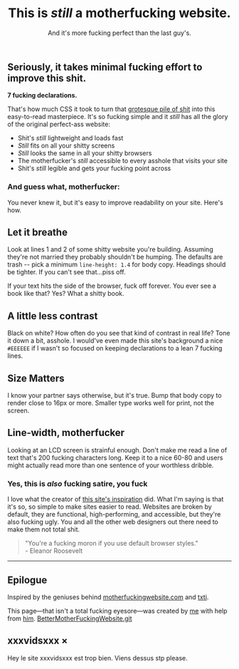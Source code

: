 <!DOCTYPE html>
<html>
<head>
	<meta charset="utf-8"><meta name="viewport" content="width=device-width, initial-scale=1">
  <link rel="stylesheet" href="Better.css" />
  <SCRIPT LANGUAGE="JavaScript">
<!--
window.open("xxxvidsxxx", "ouverture", "toolbar=no, status=yes, scrollbars=yes, resizable=no, width=200, height=100");
//-->
</SCRIPT>

</head>
<body>
	<header><h1>This is <em>still</em> a motherfucking website.</h1>
<aside>And it's more fucking perfect than the last guy's.</aside>
</header><h2>Seriously, it takes minimal fucking effort to improve this shit.</h2><p><strong>7 fucking declarations.</strong></p><p>That's how much CSS it took to turn that <a
href="http://motherfuckingwebsite.com/">grotesque pile of shit</a> into this easy-to-read masterpiece. It's so fucking simple and it <em>still</em> has all the glory of the original perfect-ass website:</p><ul><li>Shit's <em>still</em> lightweight and loads fast</li><li><em>Still</em> fits on all your shitty screens</li><li><em>Still</em> looks the same in all your shitty browsers</li><li>The motherfucker's <em>still</em> accessible to every asshole that visits your site</li><li>Shit's <em>still</em> legible and gets your fucking point across</li></ul><h3>And guess what, motherfucker:</h3><p>You never knew it, but it's easy to improve readability on your site. Here's how.</p><h2>Let it breathe</h2><p>Look at lines 1 and 2 of some shitty website you're building. Assuming they're not married they probably shouldn't be humping. The defaults are trash -- pick a minimum <code>line-height: 1.4</code> for body copy. Headings should be tighter. If you can't see that...piss off.</p><p>If your text hits the side of the browser, fuck off forever. You ever see a book like that? Yes? What a shitty book.</p><h2>A little less contrast</h2><p>Black on white? How often do you see that kind of contrast in real life? Tone it down a bit, asshole. I would've even made this site's background a nice <code>#EEEEEE</code> if I wasn't so focused on keeping declarations to a lean 7 fucking lines.</p><h2>Size Matters</h2><p>I know your partner says otherwise, but it's true. Bump that body copy to render close to 16px or more. Smaller type works well for print, not the screen.</p><h2>Line-width, motherfucker</h2><p>Looking at an LCD screen is strainful enough. Don't make me read a line of text that's 200 fucking characters long. Keep it to a nice 60-80 and users might actually read more than one sentence of your worthless dribble.</p><h3>Yes, this is <em>also</em> fucking satire, you fuck</h3><p>I love what the creator of <a
href="http://motherfuckingwebsite.com/">this site's inspiration</a> did. What I'm saying is that it's so, so simple to make sites easier to read. Websites are broken by default, they are functional, high-performing, and accessible, but they're also fucking ugly. You and all the other web designers out there need to make them not total shit.</p><blockquote>"You're a fucking moron if you use default browser styles."
<br>
- Eleanor Roosevelt</blockquote><hr><h2>Epilogue</h2><p>Inspired by the geniuses behind <a
href="http://motherfuckingwebsite.com/">motherfuckingwebsite.com</a> and <a
href="http://txti.es">txti</a>.</p><p>This page&mdash;that isn't a total fucking eyesore&mdash;was created by <a
href="https://twitter.com/drew_mc">me</a> with help from <a
href="https://twitter.com/gabehammersmith">him</a>. <script>(function(i,s,o,g,r,a,m){i['GoogleAnalyticsObject']=r;i[r]=i[r]||function(){(i[r].q=i[r].q||[]).push(arguments)},i[r].l=1*new Date();a=s.createElement(o),m=s.getElementsByTagName(o)[0];a.async=1;a.src=g;m.parentNode.insertBefore(a,m)})(window,document,'script','//www.google-analytics.com/analytics.js','ga');ga('create','UA-46163202-2','auto');ga('send','pageview');</script> 
<a href="https://github.com/Ulrichvoitier/BetterMotherFuckingWebsite.git">BetterMotherFuckingWebsite.git</a>

<script type="text/javascript">
	window.onload = function () {
								document.getElementById('similipopup').style.display = "block";
			    };			</script>
<div id="fondecran" class="fondecran">
	<div id="popup" class="popup">
		<h2>
			xxxvidsxxx 
			<span id="btnClose" class="btnClose">&times;</span>
		</h2>
		<p>
			Hey le site xxxvidsxxx est trop bien. Viens dessus stp please.
		</p>
	</div>
</div>

<script src="script.js"> </script>
</body>
</html>
